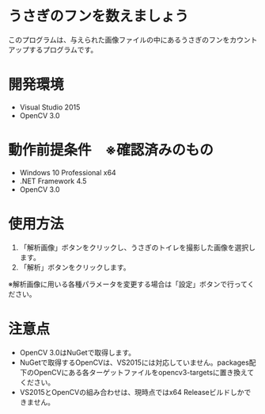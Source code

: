 うさぎのフンを数えましょう
===================
このプログラムは、与えられた画像ファイルの中にあるうさぎのフンをカウントアップするプログラムです。

# 開発環境
* Visual Studio 2015
* OpenCV 3.0

# 動作前提条件　※確認済みのもの
* Windows 10 Professional x64
* .NET Framework 4.5
* OpenCV 3.0

# 使用方法

1. 「解析画像」ボタンをクリックし、うさぎのトイレを撮影した画像を選択します。
2. 「解析」ボタンをクリックします。

※解析画像に用いる各種パラメータを変更する場合は「設定」ボタンで行ってください。

# 注意点
* OpenCV 3.0はNuGetで取得します。
* NuGetで取得するOpenCVは、VS2015には対応していません。packages配下のOpenCVにある各ターゲットファイルをopencv3-targetsに置き換えてください。
* VS2015とOpenCVの組み合わせは、現時点ではx64 Releaseビルドしかできません。

